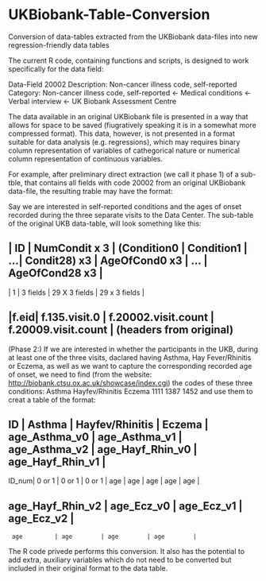 # UKBiobank-Table-Conversion
Conversion of data-tables extracted from the UKBiobank data-files into new regression-friendly data tables  

The current R code, containing functions and scripts, is designed to work specifically for the data field: 

Data-Field 20002 
Description:	Non-cancer illness code, self-reported
Category:	Non-cancer illness code, self-reported <- Medical conditions <- Verbal interview <- UK Biobank Assessment Centre


The data available in an original UKBiobank file is presented in a way that allows for space to be saved (fiugratively speaking it is in a somewhat more compressed format). This data, however, is not presented in a format suitable for data analysis (e.g. regressions), which may requires binary column representation of variables of cathegorical nature or numerical column representation of continuous variables.

For example, after preliminary direct extraction (we call it phase 1) of a sub-tble, that contains all fields with code 20002 from an original UKBiobank data-file, the resulting trable may have the format:

Say we are interested in self-reported conditions and the ages of onset recorded during the three separate visits to the Data Center. The sub-table of the original UKB data-table, will look something like this:

| ID | NumCondit x 3 | (Condition0 | Condition1 | ...| Condit28) x3	|  AgeOfCond0 x3 |	... | AgeOfCond28 x3 |
--------------------------------------------------------------------------------------------------------------
| 1   | 3 fields      |   29 X 3 fields                             |  29 x 3 fields                         |


|f.eid| f.135.visit.0 |  f.20002.visit.count                        |  f.20009.visit.count                   | (headers from original)
--------------------------------------------------------------------------------------------------------------

(Phase 2:) If we are interested in whether the participants in the UKB, during at least one of the three visits, daclared having Asthma, Hay Fever/Rhinitis or Eczema, as well as we want to capture the corresponding recorded age of onset, we need to find (from the website: http://biobank.ctsu.ox.ac.uk/showcase/index.cgi) the codes of these three conditions:
Asthma  Hayfev/Rhinitis  Eczema
1111    1387             1452
and use them to creat a table of the format:

ID    |  Asthma | Hayfev/Rhinitis |  Eczema  |  age_Asthma_v0  |  age_Asthma_v1 | age_Asthma_v2 | age_Hayf_Rhin_v0 | age_Hayf_Rhin_v1 | 
--------------------------------------------------------------------------------------------------------------------------------------
ID_num| 0 or 1  |   0 or 1        |  0 or 1  |  age            |      age       |     age       |     age          |     age          | 


age_Hayf_Rhin_v2 | age_Ecz_v0 | age_Ecz_v1 | age_Ecz_v2 |
---------------------------------------------------------
     age         | age        | age        | age        |
     
The R code privede performs this conversion. It also has the potential to add extra,  auxiliary variables which do not need to be converted but included in their original format to the data table.        
